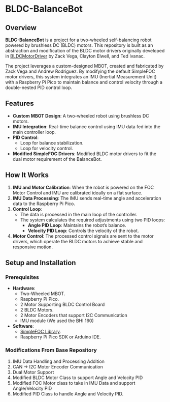 # BLDC-BalanceBot

## Overview

**BLDC-BalanceBot** is a project for a two-wheeled self-balancing robot powered by brushless DC (BLDC) motors. This repository is built as an abstraction and modification of the BLDC motor drivers originally developed in [BLDCMotorDriver](https://github.com/zackvega1/BLDCMotorDriver) by Zack Vega, Clayton Elwell, and Ted Ivanac.

The project leverages a custom-designed MBOT, created and fabricated by Zack Vega and Andrew Rodriguez. By modifying the default SimpleFOC motor drivers, this system integrates an IMU (Inertial Measurement Unit) with a Raspberry Pi Pico to maintain balance and control velocity through a double-nested PID control loop.

## Features

- **Custom MBOT Design**: A two-wheeled robot using brushless DC motors.
- **IMU Integration**: Real-time balance control using IMU data fed into the main controller loop.
- **PID Control**:
  - Loop for balance stabilization.
  - Loop for velocity control.
- **Modified SimpleFOC Drivers**: Modified BLDC motor drivers to fit the dual motor requirement of the BalanceBot.

## How It Works
1. **IMU and Motor Calibration**: When the robot is powered on the FOC Motor Control and IMU are calibrated ideally on a flat surface.
1. **IMU Data Processing**: The IMU sends real-time angle and acceleration data to the Raspberry Pi Pico.
2. **Control Loop**:
   - The data is processed in the main loop of the controller.
   - The system calculates the required adjustments using two PID loops:
     - **Angle PID Loop**: Maintains the robot’s balance.
     - **Velocity PID Loop**: Controls the velocity of the robot.
3. **Motor Control**: The processed control signals are sent to the motor drivers, which operate the BLDC motors to achieve stable and responsive motion.

## Setup and Installation

### Prerequisites
- **Hardware**:
  - Two-Wheeled MBOT.
  - Raspberry Pi Pico.
  - 2 Motor Supporting BLDC Control Board
  - 2 BLDC Motors.
  - 2 Motor Encoders that support I2C Communication
  - IMU module (We used the BHI 160)
- **Software**:
  - [SimpleFOC Library](https://github.com/simplefoc/Arduino-FOC).
  - Raspberry Pi Pico SDK or Arduino IDE.
 
### Modifications From Base Repository
1. IMU Data Handling and Processing Addition
2. CAN -> I2C Motor Encoder Communication
3. Dual Motor Support
4. Modified BLDC Motor Class to support Angle and Velocity PID
5. Modified FOC Motor class to take in IMU Data and support Angle/Velocity PID
6. Modified PID Class to handle Angle and Velocity PID.
